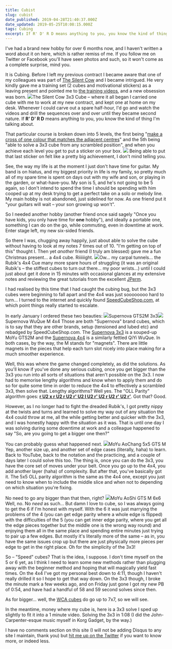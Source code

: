 ```yaml
---
title: Cubist
slug: cubist
date_published: 2019-04-28T21:40:37.000Z
date_updated: 2019-05-25T10:08:15.000Z
tags: Cubing
excerpt: If R' D' R D means anything to you, you know the kind of thing I'm talking about.
---
```


I've had a brand new hobby for over 6 months now, and I haven't written a word about it on here, which is rather remiss of me. If you follow me on Twitter or Facebook you'll have seen photos and such, so it won't come as a complete surprise, mind you.

It is Cubing. Before I left my previous contract I became aware that one of my colleagues was part of [The Silent Cow](http://silentcow.uk) and I became intrigued. He very kindly gave me a training set (2 cubes and motivational stickers) as a leaving present and pointed me to [the training videos](https://www.youtube.com/watch?v=kl72knRVw5w&amp;t=8s), and a new obsession was born.
![](/public/images/2019/04/sc_3x3.jpg)The Silent Cow 3x3 Cube – where it all began
I carried one cube with me to work at my new contract, and kept one at home on my desk. Whenever I could carve out a spare half-hour, I'd go and watch the videos and drill the sequences over and over until they became second nature. If **R' D' R D** means anything to you, you know the kind of thing I'm talking about.

That particular course is broken down into 5 levels, the first being "[make a cross of one colour that matches the adjacent centres](/public/images/2019/04/cross.png)" and the 5th being "able to solve a 3x3 cube from any scrambled position", and when you achieve each level you get to put a sticker on your box.
![](/public/images/2019/04/level5.jpg)
Being able to put that last sticker on felt like a pretty big achievement, I don't mind telling you.

See, the way my life is at the moment I just don't have time for guitar. My band is on hiatus, and my biggest priority in life is my family, so pretty much all of my spare time is spent on days out with my wife and son, or playing in the garden, or what-have-you. My son is 5, and he's not going to be 5 again, so I don't intend to spend the time I should be spending with him cooped up at my desk trying to get a perfect take on a solo or melody line. My main hobby is not abandoned, just sidelined for now. As one friend put it "your guitars will wait – your son growing up won't".

So I needed another hobby (another friend once said sagely "Once you have kids, you only have time for **one** hobby"), and ideally a portable one, something I can do on the go, while commuting, even in downtime at work. Enter stage left, my new six-sided friends.

So there I was, chugging away happily, just about able to solve the cube without having to look at my notes 7 times out of 10. "I'm getting on top of this" thought I. Then yet *another* friend (I truly am blessed) gave me a fun Christmas present... a 4x4 cube. Riiiiiight.
![](/public/images/2019/04/rubik_4x4.jpg)Ow... my carpal tunnels... the Rubik's 4x4
Cue many more spare hours of struggling (it was an original Rubik's – the stiffest cubes to turn out there... my poor wrists...) until I could just about get it done in 15 minutes with occasional glances at my extensive notes and reviewing the great tutorials from the excellent [JPerm](https://www.youtube.com/JPerm).

I had realised by this time that I had caught the cubing bug, but the 3x3 cubes were beginning to fall apart and the 4x4 was just soooooooo hard to turn... I turned to the internet and quickly found [SpeedCubeShop.com](www.speedcubeshop.com), at which point things really started to escalate.

In early January I ordered these two beauties:
![](/public/images/2019/04/3x3.jpg)Supernova GTS2M 3x3![](/public/images/2019/04/4x4.jpg)Supernova WuQue M 4x4
Those are both "Supernova" brand cubes, which is to say that they are other brands, setup (tensioned and lubed etc) and rebadged by SpeedCubeShop.com. The [Supernova 3x3](https://speedcubeshop.com/collections/supernova-magnetic/products/supernova-gts2-m-3x3) is a souped-up MoYu GTS2M and the [Supernova 4x4](https://speedcubeshop.com/collections/supernova-magnetic/products/supernova-wuque-m-4x4) is a similarly fettled QiYi WuQue. In both cases, by the way, the M stands for "magnets". There are little magnets in the pieces that help each turn slot nicely into place making for a much smoother experience.

Well, this was where the game changed completely, as did the solutions. As you'll know if you've done any serious cubing, once you get bigger than the 3x3 you run into all sorts of situations that aren't possible on the 3x3. I now had to memorise lengthy algorithms and know when to apply them and do so for quite some time in order to reduce the 4x4 to effectively a scrambled 3x3, then solve that. Lengthy algorithms? Well yes. The "OLL Parity" algorithm goes: **[r U2 x r U2 r U2 r' U2 l U2 r' U2 r U2 r' U2 r’](https://youtu.be/KWOZHbDdOeo?t=502)**. Got that? Good.

However, as I no longer had to fight the dreaded Rubik's, I got pretty nippy at the twists and turns and learned to solve my way out of any situation the 4x4 could throw at me, all the while getting better and quicker with the 3x3, and I was honestly happy with the situation as it was. That is until one day I was solving during some downtime at work and a colleague happened to say "So, are you going to get a bigger one then?"

You can probably guess what happened next.
![](/public/images/2019/04/5x5.jpg)MoYu AoChang 5x5 GTS M
Yep, another size up, and another set of edge cases (literally, haha) to learn. Back to YouTube, back to the notation and the practicing, and a couple of days later I could solve this too. The thing is, once you can do the 3x3, you have the core set of moves under your belt. Once you go up to the 4x4, you add another layer (haha) of complexity. But after that, you've basically got it. The 5x5 OLL parity algorithm is the same as the 4x4 one, except you just need to know when to include the middle slice and when not to depending on which situation you're fixing.

No need to go any bigger than that then, right?
![](/public/images/2019/04/6x6.jpg)MoYu AoShi GTS M 6x6
Well, no. No *need* as such... But damn I love to cube, so I was always going to get the 6 if I'm honest with myself. With the 6 it was just marrying the problems of the 4 (you can get edge parity where a whole edge is flipped) with the difficulties of the 5 (you can get inner edge parity, where you get all the edge pieces together but the middle one is the wrong way round) and enjoying them all in the same place and spending entire minutes just trying to pair up a few edges. But mostly it's literally more of the same – as in, you have the same issues crop up but there are just physically more pieces per edge to get in the right place. Oh for the simplicity of the 3x3!

So – "Speed" cubes? That is the idea, I suppose. I don't time myself on the 5 or 6 yet, as I think I need to learn some new methods rather than plugging away with the beginner method and hoping that will magically yield fast times. On the 4x4 I've got my personal best down to 4:11, though I haven't really drilled it so I hope to get that way down. On the 3x3 though, I broke the minute mark a few weeks ago, and on Friday just gone I got my new PB of 0:54, and have had a handful of 58 and 59 second solves since then.

As for bigger... well, the [WCA cubes](https://en.wikipedia.org/wiki/World_Cube_Association) do go up to 7x7, so we will see.

In the meantime, money where my cube is, here is a 3x3 solve I sped up slightly to fit it into a 1 minute video.
Solving the 3x3 in 1:08
(I did the John-Carpenter-esque music myself in Korg Gadget, by the way.)

I have no comments section on this site (I will not be adding Disqus to any site I maintain, thank you) but [hit me up on the Twitter](https://twitter.com/axemonkey) if you want to know more, or indeed less.
